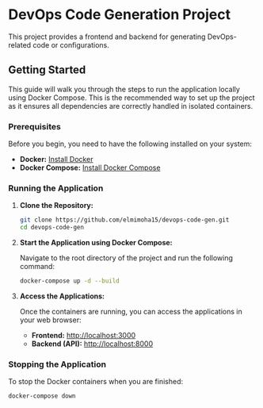 # DevOps Code Generation Project

This project provides a frontend and backend for generating DevOps-related code or configurations.

## Getting Started

This guide will walk you through the steps to run the application locally using Docker Compose. This is the recommended way to set up the project as it ensures all dependencies are correctly handled in isolated containers.

### Prerequisites

Before you begin, you need to have the following installed on your system:

* **Docker:** [Install Docker](https://docs.docker.com/engine/install/)
* **Docker Compose:** [Install Docker Compose](https://docs.docker.com/compose/install/)

### Running the Application

1.  **Clone the Repository:**

    ```bash
    git clone https://github.com/elmimoha15/devops-code-gen.git
    cd devops-code-gen
    ```

2.  **Start the Application using Docker Compose:**

    Navigate to the root directory of the project and run the following command:

    ```bash
    docker-compose up -d --build
    ```

3.  **Access the Applications:**

    Once the containers are running, you can access the applications in your web browser:

    * **Frontend:** [http://localhost:3000](http://localhost:3000)
    * **Backend (API):** [http://localhost:8000](http://localhost:8000) 
### Stopping the Application

To stop the Docker containers when you are finished:

```bash
docker-compose down